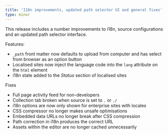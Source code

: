 ```yaml
---
title: 'I18n improvements, updated path selector UI and general fixes'
type: minor
---
```



This release includes a number improvements to i18n, source configurations and an updated path selector interface.

Features:

* `_path` front matter now defaults to upload from computer and has select from browser as an option button
* Localised sites now inject the language code into the `lang` attribute on the `html` element
* i18n state added to the *Status* section of localised sites


Fixes

* Full page activity feed for non-developers
* Collection tab broken when source is set to `.` or `./`
* i18n options are now only shown for enterprise sites with locales
* CSS compressor no longer makes unsafe optimisations
* Embedded data URLs no longer break after CSS compression
* Path correction in i18n produces the correct URL
* Assets within the editor are no longer cached unnecessarily&nbsp;